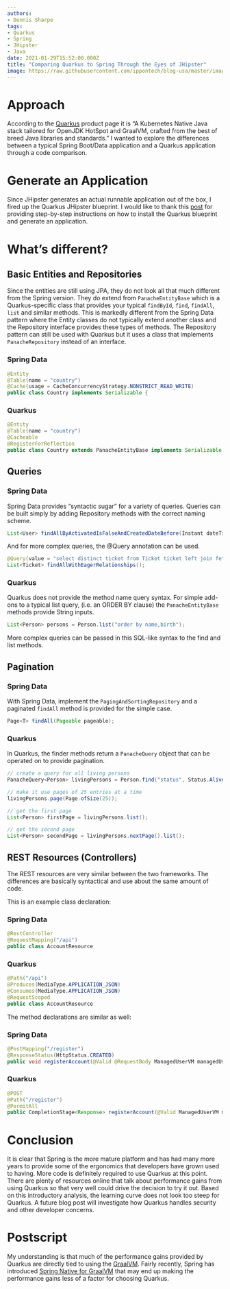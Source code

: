 ```yaml
---
authors:
- Dennis Sharpe
tags:
- Quarkus
- Spring
- JHipster
- Java
date: 2021-01-29T15:52:00.000Z
title: "Comparing Quarkus to Spring Through the Eyes of JHipster"
image: https://raw.githubusercontent.com/ippontech/blog-usa/master/images/2021/01/quarkus-main.png
---
```

# Approach
According to the [Quarkus](https://quarkus.io/) product page it is “A Kubernetes Native Java stack tailored for OpenJDK HotSpot and GraalVM, crafted from the best of breed Java libraries and standards.” I wanted to explore the differences between a typical Spring Boot/Data application and a Quarkus application through a code comparison.


# Generate an Application
Since JHipster generates an actual runnable application out of the box, I fired up the Quarkus JHipster blueprint. I would like to thank this [post](https://medium.com/quarkify/generate-quarkus-project-with-jhipster-bff4edecb815) for providing step-by-step instructions on how to install the Quarkus blueprint and generate an application.


# What’s different?
## Basic Entities and Repositories
Since the entities are still using JPA, they do not look all that much different from the Spring version. They do extend from `PanacheEntityBase` which is a Quarkus-specific class that provides your typical `findById`, `find`, `findAll`, `list` and similar methods. This is markedly different from the Spring Data pattern where the Entity classes do not typically extend another class and the Repository interface provides these types of methods. The Repository pattern can still be used with Quarkus but it uses a class that implements `PanacheRepository` instead of an interface.

### Spring Data
```java
@Entity
@Table(name = "country")
@Cache(usage = CacheConcurrencyStrategy.NONSTRICT_READ_WRITE)
public class Country implements Serializable {
```
### Quarkus
```java
@Entity
@Table(name = "country")
@Cacheable
@RegisterForReflection
public class Country extends PanacheEntityBase implements Serializable 
```

## Queries
### Spring Data
Spring Data provides “syntactic sugar” for a variety of queries. Queries can be built simply by adding Repository methods with the correct naming scheme.
```java
List<User> findAllByActivatedIsFalseAndCreatedDateBefore(Instant dateTime)
```
And for more complex queries, the @Query annotation can be used.
```java
@Query(value = "select distinct ticket from Ticket ticket left join fetch ticket.labels")
List<Ticket> findAllWithEagerRelationships();
```
### Quarkus
Quarkus does not provide the method name query syntax. For simple add-ons to a typical list query, (i.e. an ORDER BY clause) the `PanacheEntityBase` methods provide String inputs.
```java
List<Person> persons = Person.list("order by name,birth");
```
More complex queries can be passed in this SQL-like syntax to the find and list methods.

## Pagination
### Spring Data
With Spring Data, implement the `PagingAndSortingRepository` and a paginated `findAll` method is provided for the simple case.
```java
Page<T> findAll(Pageable pageable);
```
### Quarkus
In Quarkus, the finder methods return a `PanacheQuery` object that can be operated on to provide pagination.
```java
// create a query for all living persons
PanacheQuery<Person> livingPersons = Person.find("status", Status.Alive);

// make it use pages of 25 entries at a time
livingPersons.page(Page.ofSize(25));

// get the first page
List<Person> firstPage = livingPersons.list();

// get the second page
List<Person> secondPage = livingPersons.nextPage().list();
```

## REST Resources (Controllers)
The REST resources are very similar between the two frameworks. The differences are basically syntactical and use about the same amount of code.

This is an example class declaration:
### Spring Data
```java
@RestController
@RequestMapping("/api")
public class AccountResource
```
### Quarkus
```java
@Path("/api")
@Produces(MediaType.APPLICATION_JSON)
@Consumes(MediaType.APPLICATION_JSON)
@RequestScoped
public class AccountResource
```

The method declarations are similar as well:
### Spring Data
```java
@PostMapping("/register")
@ResponseStatus(HttpStatus.CREATED)
public void registerAccount(@Valid @RequestBody ManagedUserVM managedUserVM)
```
### Quarkus
```java
@POST
@Path("/register")
@PermitAll
public CompletionStage<Response> registerAccount(@Valid ManagedUserVM managedUserVM)
```

# Conclusion
It is clear that Spring is the more mature platform and has had many more years to provide some of the ergonomics that developers have grown used to having. More code is definitely required to use Quarkus at this point. There are plenty of resources online that talk about performance gains from using Quarkus so that very well could drive the decision to try it out. Based on this introductory analysis, the learning curve does not look too steep for Quarkus. A future blog post will investigate how Quarkus handles security and other developer concerns.

# Postscript
My understanding is that much of the performance gains provided by Quarkus are directly tied to using the [GraalVM](https://www.graalvm.org/). Fairly recently, Spring has introduced [Spring Native for GraalVM](https://github.com/spring-projects-experimental/spring-native/releases/tag/0.8.3) that may end up making the performance gains less of a factor for choosing Quarkus.
